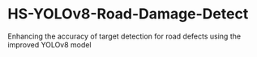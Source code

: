 # HS-YOLOv8-Road-Damage-Detect
Enhancing the accuracy of target detection for road defects using the improved YOLOv8 model
